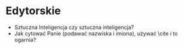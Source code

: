 
# Edytorskie
- Sztuczna Inteligencja czy sztuczna inteligencja?
- Jak cytować Panie (podawać nazwiska i imiona), używać \cite i to ogarnia?